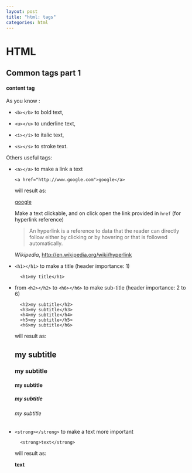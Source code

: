 ```yaml
---
layout: post
title: "html: tags"
categories: html
---
```


HTML
====

Common tags part 1
----

#### content tag

As you know :

  + ``<b></b>`` to bold text,

  + ``<u></u>`` to underline text,

  + ``<i></i>`` to italic text,

  + ``<s></s>`` to stroke text.


Others useful tags:

  + ``<a></a>`` to make a link a text

    ```
    <a href="http://www.google.com">google</a>
    ```

    will result as:

    <a href="http://www.google.com">google</a>

    Make a text clickable, and on click open the link provided in ``href`` (for hyperlink reference)

      > An hyperlink is a reference to data that the reader can directly follow either by clicking or by hovering
      > or that is followed automatically.

      _Wikipedia_, http://en.wikipedia.org/wiki/hyperlink

  + ``<h1></h1>`` to make a title (header importance: 1)

    ```
      <h1>my title</h1>
    ```

  + from ``<h2></h2>`` to ``<h6></h6>`` to make sub-title (header importance: 2 to 6)

    ```
      <h2>my subtitle</h2>
      <h3>my subtitle</h3>
      <h4>my subtitle</h4>
      <h5>my subtitle</h5>
      <h6>my subtitle</h6>
    ```

    will result as:

      <h2>my subtitle</h2>
      <h3>my subtitle</h3>
      <h4>my subtitle</h4>
      <h5>my subtitle</h5>
      <h6>my subtitle</h6>

  + ``<strong></strong>`` to make a text more important

    ```
      <strong>text</strong>
    ```

    will result as:

    <strong>text</strong>

